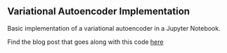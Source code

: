 ## Variational Autoencoder Implementation

Basic implementation of a variational autoencoder in a Jupyter Notebook.

Find the blog post that goes along with this code [here]("https://www.andrewszot.com/blog/machine_learning/variational_autoencoders")
